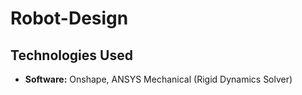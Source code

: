 ﻿# Robot-Design
## Technologies Used


- **Software:** Onshape, ANSYS Mechanical (Rigid Dynamics Solver)

